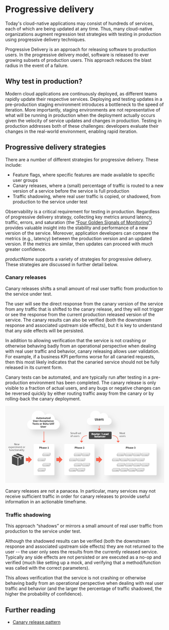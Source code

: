 # Progressive delivery

Today's cloud-native applications may consist of hundreds of services, each of which are being updated at any time. Thus, many cloud-native organizations augment regression test strategies with testing in production using progressive delivery techniques.

Progressive Delivery is an approach for releasing software to production users. In the progressive delivery model, software is released to ever growing subsets of production users. This approach reduces the blast radius in the event of a failure.

## Why test in production?

Modern cloud applications are continuously deployed, as different teams rapidly update their respective services. Deploying and testing updates in a pre-production staging environment introduces a bottleneck to the speed of iteration. More importantly, staging environments are not representative of what will be running in production when the deployment actually occurs given the velocity of service updates and changes in production. Testing in production addresses both of these challenges: developers evaluate their changes in the real-world environment, enabling rapid iteration.

## Progressive delivery strategies

There are a number of different strategies for progressive delivery. These include:

* Feature flags, where specific features are made available to specific user groups
* Canary releases, where a (small) percentage of traffic is routed to a new version of a service before the service is full production
* Traffic shadowing, where real user traffic is copied, or shadowed, from production to the service under test

Observability is a critical requirement for testing in production. Regardless of progressive delivery strategy, collecting key metrics around latency, traffic, errors, and saturation (the [“Four Golden Signals of Monitoring”](https://landing.google.com/sre/sre-book/chapters/monitoring-distributed-systems/#xref_monitoring_golden-signals)) provides valuable insight into the stability and performance of a new version of the service. Moreover, application developers can compare the metrics (e.g., latency) between the production version and an updated version. If the metrics are similar, then updates can proceed with much greater confidence.

$productName$ supports a variety of strategies for progressive delivery. These strategies are discussed in further detail below.

### Canary releases

Canary releases shifts a small amount of real user traffic from production to the service under test.

The user will see the direct response from the canary version of the service from any traffic that is shifted to the canary release, and they will not trigger or see the response from the current production released version of the service. The canary results can also be verified (both the downstream response and associated upstream side effects), but it is key to understand that any side effects will be persisted.

In addition to allowing verification that the service is not crashing or otherwise behaving badly from an operational perspective when dealing with real user traffic and behavior, canary releasing allows user validation. For example, if a business KPI performs worse for all canaried requests, then this most likely indicates that the canaried service should not be fully released in its current form.

Canary tests can be automated, and are typically run after testing in a pre-production environment has been completed. The canary release is only visible to a fraction of actual users, and any bugs or negative changes can be reversed quickly by either routing traffic away from the canary or by rolling-back the canary deployment.

![Canary release process overview](../images/canary-release-overview.png)

Canary releases are not a panacea. In particular, many services may not receive sufficient traffic in order for canary releases to provide useful information in an actionable timeframe.

### Traffic shadowing

This approach “shadows” or mirrors a small amount of real user traffic from production to the service under test.

Although the shadowed results can be verified (both the downstream response and associated upstream side effects) they are not returned to the user -- the user only sees the results from the currently released service. Typically any side effects are not persisted or are executed as a no-op and verified (much like setting up a mock, and verifying that a method/function was called with the correct parameters).

This allows verification that the service is not crashing or otherwise behaving badly from an operational perspective when dealing with real user traffic and behavior (and the larger the percentage of traffic shadowed, the higher the probability of confidence).

## Further reading

* [Canary release pattern](https://blog.getambassador.io/cloud-native-patterns-canary-release-1cb8f82d371a)
